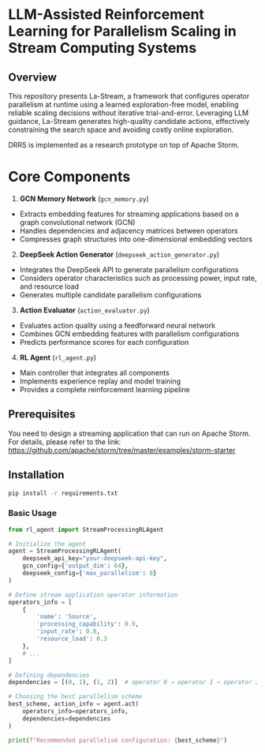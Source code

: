 # LLM-Assisted Reinforcement Learning for Parallelism Scaling in   Stream Computing Systems

## Overview
This repository presents La-Stream, a framework that configures operator parallelism at runtime using a learned exploration-free model, enabling reliable scaling decisions without iterative trial-and-error. Leveraging LLM guidance, La-Stream generates high-quality candidate actions, effectively constraining the search space and avoiding costly online exploration.

DRRS is implemented as a research prototype on top of Apache Storm.

# Core Components

1. **GCN Memory Network** (`gcn_memory.py`)
- Extracts embedding features for streaming applications based on a graph convolutional network (GCN)
- Handles dependencies and adjacency matrices between operators
- Compresses graph structures into one-dimensional embedding vectors

2. **DeepSeek Action Generator** (`deepseek_action_generator.py`)
- Integrates the DeepSeek API to generate parallelism configurations
- Considers operator characteristics such as processing power, input rate, and resource load
- Generates multiple candidate parallelism configurations

3. **Action Evaluator** (`action_evaluator.py`)
- Evaluates action quality using a feedforward neural network
- Combines GCN embedding features with parallelism configurations
- Predicts performance scores for each configuration

4. **RL Agent** (`rl_agent.py`)
- Main controller that integrates all components
- Implements experience replay and model training
- Provides a complete reinforcement learning pipeline




## Prerequisites
You need to design a streaming application that can run on Apache Storm. For details, please refer to the link: <a id="custom-anchor">https://github.com/apache/storm/tree/master/examples/storm-starter</a> 

## Installation

```bash
pip install -r requirements.txt
```



### Basic Usage

```python
from rl_agent import StreamProcessingRLAgent

# Initialize the agent
agent = StreamProcessingRLAgent(
    deepseek_api_key="your-deepseek-api-key",
    gcn_config={'output_dim': 64},
    deepseek_config={'max_parallelism': 8}
)

# Define stream application operator information
operators_info = [
    {
        'name': 'Source',
        'processing_capability': 0.9,
        'input_rate': 0.8,
        'resource_load': 0.3
    },
    # ... 
]

# Defining dependencies
dependencies = [(0, 1), (1, 2)]  # operator 0 → operator 1 → operator 2

# Choosing the best parallelism scheme
best_scheme, action_info = agent.act(
    operators_info=operators_info,
    dependencies=dependencies
)

print(f"Recommended parallelism configuration: {best_scheme}")
```


